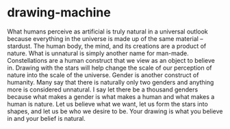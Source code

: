 # drawing-machine

What humans perceive as artificial is truly natural in a universal outlook because everything in the universe is made up of the same material – stardust. The human body, the mind, and its creations are a product of nature. What is unnatural is simply another name for man-made. Constellations are a human construct that we view as an object to believe in. Drawing with the stars will help change the scale of our perception of nature into the scale of the universe. Gender is another construct of humanity. Many say that there is naturally only two genders and anything more is considered unnatural. I say let there be a thousand genders because what makes a gender is what makes a human and what makes a human is nature. Let us believe what we want, let us form the stars into shapes, and let us be who we desire to be. Your drawing is what you believe in and your belief is natural.  

